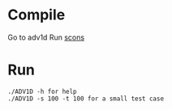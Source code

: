 Compile
======
Go to adv1d
Run [scons](http://www.scons.org/)

Run
======
	./ADV1D -h for help
	./ADV1D -s 100 -t 100 for a small test case